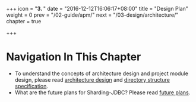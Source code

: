 +++
icon = "<b>3. </b>"
date = "2016-12-12T16:06:17+08:00"
title = "Design Plan"
weight = 0
prev = "/02-guide/apm/"
next = "/03-design/architecture/"
chapter = true

+++

# Navigation In This Chapter

 - To understand the concepts of architecture design and project module design, please read [architecture design](/03-design/architecture/) and [directory structure specification](/03-design/module/).
 - What are the future plans for Sharding-JDBC? Please read [future plans](/03-design/roadmap/).
